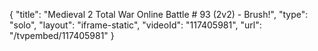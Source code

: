{
    "title": "Medieval 2 Total War Online Battle # 93 (2v2) - Brush!",
    "type": "solo",
    "layout": "iframe-static",
    "videoId": "117405981",
    "url": "\/tvpembed\/117405981"
}
